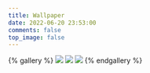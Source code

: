 ```yaml
---
title: Wallpaper
date: 2022-06-20 23:53:00
comments: false
top_image: false
---
```


{% gallery %}
![](/img/background_dark.jpg)
![](/img/background_light.jpg)
![](/img/index_img.jpg)
{% endgallery %}

